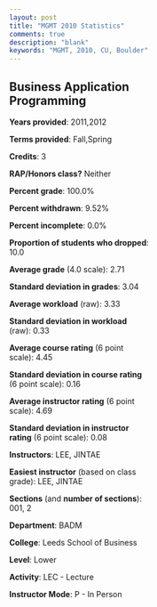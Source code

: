 ```yaml
---
layout: post
title: "MGMT 2010 Statistics"
comments: true
description: "blank"
keywords: "MGMT, 2010, CU, Boulder"
--- 
```

<head>
<script src="https://ajax.googleapis.com/ajax/libs/jquery/2.1.3/jquery.min.js"></script>
<script src="https://dl.dropboxusercontent.com/s/pc42nxpaw1ea4o9/highcharts.js?dl=0"></script>
<!-- <script src="../assets/js/highcharts.js"></script> -->
<style type="text/css">@font-face {
	font-family: "Bebas Neue";
	src: url(https://www.filehosting.org/file/details/544349/BebasNeue%20Regular.otf) format("opentype");
	}
	h1.Bebas { 
		font-family: "Bebas Neue", Verdana, Tahoma;
	}
</style>
</head>
<body>
	<div id="container" style="float: right; width: 45%; height: 88%; margin-left: 2.5%; margin-right: 2.5%;"></div>
	<script language="JavaScript">
		$(document).ready(function() {
		var chart = {type: 'column'};
		var title = {text: 'Grade Distribution'};
		var xAxis = {categories: ['A','B','C','D','F'],crosshair: true};
		var yAxis = {min: 0,title: {text: 'Percentage'}};
		var tooltip = {headerFormat: '<center><b><span style="font-size:20px">{point.key}</span></b></center>',
		               pointFormat: '<td style="padding:0"><b>{point.y:.1f}%</b></td>',
		               footerFormat: '</table>',shared: true,useHTML: true};
		var plotOptions = {column: {pointPadding: 0.0,borderWidth: 0}};  
		var credits = {enabled: false};var series= [{name: 'Percent',data: [26.98,44.44,12.7,7.94,7.94,]}];
		var json = {};
		json.chart = chart;
		json.title = title;
		json.tooltip = tooltip;
		json.xAxis = xAxis;
		json.yAxis = yAxis;  
		json.series = series;
		json.plotOptions = plotOptions;  
		json.credits = credits;
		$('#container').highcharts(json);
	});
	</script>
</body>
			   
## Business Application Programming

**Years provided**: 2011,2012

**Terms provided**: Fall,Spring

**Credits**: 3

**RAP/Honors class?** Neither

**Percent grade**: 100.0%

**Percent withdrawn**: 9.52%

**Percent incomplete**: 0.0%

**Proportion of students who dropped**: 10.0

**Average grade** (4.0 scale): 2.71

**Standard deviation in grades**: 3.04

**Average workload** (raw): 3.33

**Standard deviation in workload** (raw): 0.33

**Average course rating** (6 point scale): 4.45

**Standard deviation in course rating** (6 point scale): 0.16

**Average instructor rating** (6 point scale): 4.69

**Standard deviation in instructor rating** (6 point scale): 0.08

**Instructors**: LEE, JINTAE

**Easiest instructor** (based on class grade): LEE, JINTAE

**Sections** (and **number of sections**): 001, 2

**Department**: BADM

**College**: Leeds School of Business

**Level**: Lower

**Activity**: LEC - Lecture

**Instructor Mode**: P  - In Person